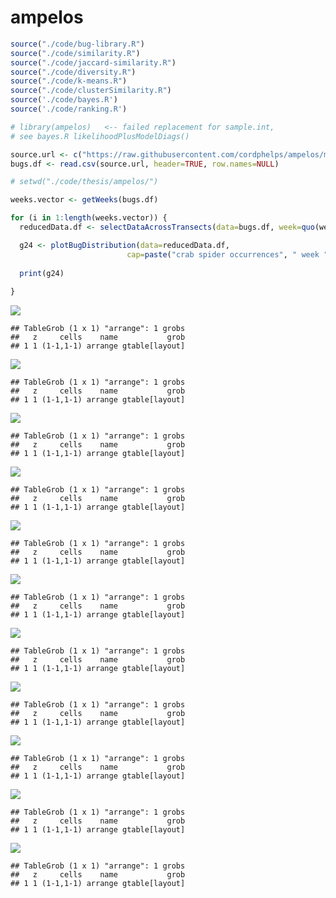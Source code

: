 ampelos
================

``` r
source("./code/bug-library.R")
source("./code/similarity.R")
source("./code/jaccard-similarity.R")
source("./code/diversity.R")
source("./code/k-means.R")
source("./code/clusterSimilarity.R")
source('./code/bayes.R')
source('./code/ranking.R')

# library(ampelos)   <-- failed replacement for sample.int, 
# see bayes.R likelihoodPlusModelDiags()

source.url <- c("https://raw.githubusercontent.com/cordphelps/ampelos/master/data/bugs.csv")
bugs.df <- read.csv(source.url, header=TRUE, row.names=NULL)

# setwd("./code/thesis/ampelos/")
```

``` r
weeks.vector <- getWeeks(bugs.df)

for (i in 1:length(weeks.vector)) {
  reducedData.df <- selectDataAcrossTransects(data=bugs.df, week=quo(weeks.vector[[i]]), species=quo(Thomisidae..crab.spider.))

  g24 <- plotBugDistribution(data=reducedData.df, 
                          cap=paste("crab spider occurrences", " week ", weeks.vector[[i]], sep=""))
  
  print(g24)
  
}
```

![](ampelos-overhead_files/figure-markdown_github/overheadMulti-1.png)

    ## TableGrob (1 x 1) "arrange": 1 grobs
    ##   z     cells    name           grob
    ## 1 1 (1-1,1-1) arrange gtable[layout]

![](ampelos-overhead_files/figure-markdown_github/overheadMulti-2.png)

    ## TableGrob (1 x 1) "arrange": 1 grobs
    ##   z     cells    name           grob
    ## 1 1 (1-1,1-1) arrange gtable[layout]

![](ampelos-overhead_files/figure-markdown_github/overheadMulti-3.png)

    ## TableGrob (1 x 1) "arrange": 1 grobs
    ##   z     cells    name           grob
    ## 1 1 (1-1,1-1) arrange gtable[layout]

![](ampelos-overhead_files/figure-markdown_github/overheadMulti-4.png)

    ## TableGrob (1 x 1) "arrange": 1 grobs
    ##   z     cells    name           grob
    ## 1 1 (1-1,1-1) arrange gtable[layout]

![](ampelos-overhead_files/figure-markdown_github/overheadMulti-5.png)

    ## TableGrob (1 x 1) "arrange": 1 grobs
    ##   z     cells    name           grob
    ## 1 1 (1-1,1-1) arrange gtable[layout]

![](ampelos-overhead_files/figure-markdown_github/overheadMulti-6.png)

    ## TableGrob (1 x 1) "arrange": 1 grobs
    ##   z     cells    name           grob
    ## 1 1 (1-1,1-1) arrange gtable[layout]

![](ampelos-overhead_files/figure-markdown_github/overheadMulti-7.png)

    ## TableGrob (1 x 1) "arrange": 1 grobs
    ##   z     cells    name           grob
    ## 1 1 (1-1,1-1) arrange gtable[layout]

![](ampelos-overhead_files/figure-markdown_github/overheadMulti-8.png)

    ## TableGrob (1 x 1) "arrange": 1 grobs
    ##   z     cells    name           grob
    ## 1 1 (1-1,1-1) arrange gtable[layout]

![](ampelos-overhead_files/figure-markdown_github/overheadMulti-9.png)

    ## TableGrob (1 x 1) "arrange": 1 grobs
    ##   z     cells    name           grob
    ## 1 1 (1-1,1-1) arrange gtable[layout]

![](ampelos-overhead_files/figure-markdown_github/overheadMulti-10.png)

    ## TableGrob (1 x 1) "arrange": 1 grobs
    ##   z     cells    name           grob
    ## 1 1 (1-1,1-1) arrange gtable[layout]

![](ampelos-overhead_files/figure-markdown_github/overheadMulti-11.png)

    ## TableGrob (1 x 1) "arrange": 1 grobs
    ##   z     cells    name           grob
    ## 1 1 (1-1,1-1) arrange gtable[layout]
